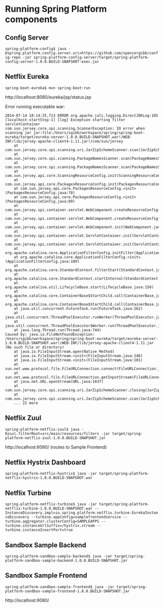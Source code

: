 # Running Spring Platform components

## Config Server

  `spring-platform-config$ java -Dspring.platform.config.server.uri=https://github.com/spencergibb/config-repo -jar spring-platform-config-server/target/spring-platform-config-server-1.0.0.BUILD-SNAPSHOT-exec.jar`
  
## Netflix Eureka

  `spring-boot-eureka$ mvn spring-boot:run`
  
  http://localhost:8080/eureka/jsp/status.jsp
  
  Error running executable war:
  
    2014-07-14 18:14:25,713 ERROR org.apache.juli.logging.DirectJDKLog:185 [localhost-startStop-1] [log] Exception starting filter servletContainer
    com.sun.jersey.core.spi.scanning.ScannerException: IO error when scanning jar jar:file:/Users/sgibb/workspace/spring/spring-boot-eureka/target/eureka-server-1.0.0.BUILD-SNAPSHOT.war!/WEB-INF/lib/jersey-apache-client4-1.11.jar!/com/sun/jersey
    	at com.sun.jersey.core.spi.scanning.uri.JarZipSchemeScanner.scan(JarZipSchemeScanner.java:82)
    	at com.sun.jersey.core.spi.scanning.PackageNamesScanner.scan(PackageNamesScanner.java:223)
    	at com.sun.jersey.core.spi.scanning.PackageNamesScanner.scan(PackageNamesScanner.java:139)
    	at com.sun.jersey.api.core.ScanningResourceConfig.init(ScanningResourceConfig.java:80)
    	at com.sun.jersey.api.core.PackagesResourceConfig.init(PackagesResourceConfig.java:104)
    	at com.sun.jersey.api.core.PackagesResourceConfig.<init>(PackagesResourceConfig.java:78)
    	at com.sun.jersey.api.core.PackagesResourceConfig.<init>(PackagesResourceConfig.java:89)
    	at com.sun.jersey.spi.container.servlet.WebComponent.createResourceConfig(WebComponent.java:700)
    	at com.sun.jersey.spi.container.servlet.WebComponent.createResourceConfig(WebComponent.java:678)
    	at com.sun.jersey.spi.container.servlet.WebComponent.init(WebComponent.java:203)
    	at com.sun.jersey.spi.container.servlet.ServletContainer.init(ServletContainer.java:374)
    	at com.sun.jersey.spi.container.servlet.ServletContainer.init(ServletContainer.java:727)
    	at org.apache.catalina.core.ApplicationFilterConfig.initFilter(ApplicationFilterConfig.java:279)
    	at org.apache.catalina.core.ApplicationFilterConfig.<init>(ApplicationFilterConfig.java:109)
    	at org.apache.catalina.core.StandardContext.filterStart(StandardContext.java:4809)
    	at org.apache.catalina.core.StandardContext.startInternal(StandardContext.java:5485)
    	at org.apache.catalina.util.LifecycleBase.start(LifecycleBase.java:150)
    	at org.apache.catalina.core.ContainerBase$StartChild.call(ContainerBase.java:1559)
    	at org.apache.catalina.core.ContainerBase$StartChild.call(ContainerBase.java:1549)
    	at java.util.concurrent.FutureTask.run(FutureTask.java:262)
    	at java.util.concurrent.ThreadPoolExecutor.runWorker(ThreadPoolExecutor.java:1145)
    	at java.util.concurrent.ThreadPoolExecutor$Worker.run(ThreadPoolExecutor.java:615)
    	at java.lang.Thread.run(Thread.java:744)
    Caused by: java.io.FileNotFoundException: /Users/sgibb/workspace/spring/spring-boot-eureka/target/eureka-server-1.0.0.BUILD-SNAPSHOT.war!/WEB-INF/lib/jersey-apache-client4-1.11.jar (No such file or directory)
    	at java.io.FileInputStream.open(Native Method)
    	at java.io.FileInputStream.<init>(FileInputStream.java:146)
    	at java.io.FileInputStream.<init>(FileInputStream.java:101)
    	at sun.net.www.protocol.file.FileURLConnection.connect(FileURLConnection.java:90)
    	at sun.net.www.protocol.file.FileURLConnection.getInputStream(FileURLConnection.java:188)
    	at java.net.URL.openStream(URL.java:1037)
    	at com.sun.jersey.core.spi.scanning.uri.JarZipSchemeScanner.closing(JarZipSchemeScanner.java:123)
    	at com.sun.jersey.core.spi.scanning.uri.JarZipSchemeScanner.scan(JarZipSchemeScanner.java:75)
    	... 22 more
  
  
## Netflix Zuul

  `spring-platform-netflix-zuul$ java -Dzuul.filterRoot=src/main/resources/filters -jar target/spring-platform-netflix-zuul-1.0.0.BUILD-SNAPSHOT.jar`
  
  http://localhost:6080/ (routes to Sample Frontend)
  
## Netflix Hystrix Dashboard

  `spring-platform-netflix-hystrix$ java -jar target/spring-platform-netflix-hystrix-1.0.0.BUILD-SNAPSHOT.war`
  
## Netflix Turbine
 
  `spring-platform-netflix-turbine$ java -jar target/spring-platform-netflix-turbine-1.0.0.BUILD-SNAPSHOT.war --InstanceDiscovery.impl=io.spring.platform.netflix.turbine.EurekaInstanceDiscovery --turbine.appConfig=samplefrontendservice --turbine.aggregator.clusterConfig=SAMPLEAPPS --turbine.instanceUrlSuffix=/hystrix.stream --turbine.instanceInsertPort=true`
  
## Sandbox Sample Backend

  `spring-platform-sandbox-sample-backend$ java -jar target/spring-platform-sandbox-sample-backend-1.0.0.BUILD-SNAPSHOT.jar`
  
## Sandbox Sample Frontend

  `spring-platform-sandbox-sample-frontend$ java -jar target/spring-platform-sandbox-sample-frontend-1.0.0.BUILD-SNAPSHOT.jar`
  
  http://localhost:9080/
